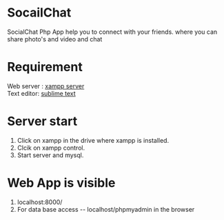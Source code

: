 # SocailChat
SocialChat Php App help you to connect with your friends. where you can share photo's and video and chat

# Requirement
Web server : [xampp server](https://www.apachefriends.org/download.html)\
Text editor: [sublime text](https://www.sublimetext.com/3)

# Server start
1. Click on xampp in the drive where xampp is installed.
2. Clcik on xampp control.
3. Start server and mysql.

# Web App is visible
1. localhost:8000/
2. For data base access -- localhost/phpmyadmin in the browser
